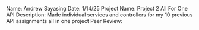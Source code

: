Name: Andrew Sayasing
Date: 1/14/25
Project Name: Project 2 All For One API
Description: Made individual services and controllers for my 10 previous API assignments all in one project
Peer Review: 
